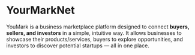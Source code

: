# YourMarkNet
YouMark is a business marketplace platform designed to connect **buyers, sellers, and investors** in a simple, intuitive way.   It allows businesses to showcase their products/services, buyers to explore opportunities, and investors to discover potential startups — all in one place.
